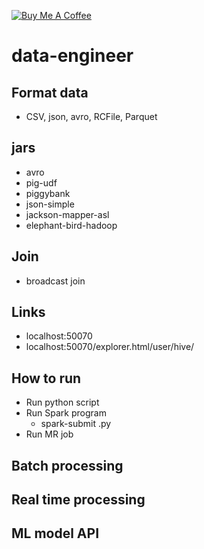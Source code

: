 <a href="https://www.buymeacoffee.com/hientech" target="_blank"><img src="https://img.shields.io/badge/-buy_me_a%C2%A0coffee-gray?logo=buy-me-a-coffee" alt="Buy Me A Coffee"></a>
  <br>
# data-engineer

## Format data 
- CSV, json, avro, RCFile, Parquet

## jars 
- avro 
- pig-udf 
- piggybank 
- json-simple
- jackson-mapper-asl
- elephant-bird-hadoop 

## 

## Join 
- broadcast join 


## Links 
- localhost:50070 
- localhost:50070/explorer.html/user/hive/


## How to run 
- Run python script
- Run Spark program 
    - spark-submit .py 
- Run MR job 



## Batch processing 




## Real time processing 



## ML model API 



